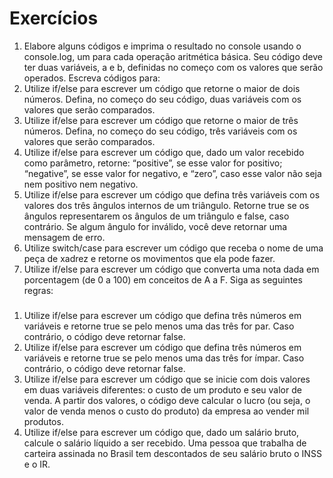 # Exercícios

1. Elabore alguns códigos e imprima o resultado no console usando o console.log, um para cada operação aritmética básica. Seu código deve ter duas variáveis, a e b, definidas no começo com os valores que serão operados. Escreva códigos para:
2. Utilize if/else para escrever um código que retorne o maior de dois números. Defina, no começo do seu código, duas variáveis com os valores que serão comparados.
3. Utilize if/else para escrever um código que retorne o maior de três números. Defina, no começo do seu código, três variáveis com os valores que serão comparados.
4. Utilize if/else para escrever um código que, dado um valor recebido como parâmetro, retorne: “positive”, se esse valor for positivo; “negative”, se esse valor for negativo, e “zero”, caso esse valor não seja nem positivo nem negativo.
5. Utilize if/else para escrever um código que defina três variáveis com os valores dos três ângulos internos de um triângulo. Retorne true se os ângulos representarem os ângulos de um triângulo e false, caso contrário. Se algum ângulo for inválido, você deve retornar uma mensagem de erro.
6. Utilize switch/case para escrever um código que receba o nome de uma peça de xadrez e retorne os movimentos que ela pode fazer.
7. Utilize if/else para escrever um código que converta uma nota dada em porcentagem (de 0 a 100) em conceitos de A a F. Siga as seguintes regras:

###

1. Utilize if/else para escrever um código que defina três números em variáveis e retorne true se pelo menos uma das três for par. Caso contrário, o código deve retornar false.
2. Utilize if/else para escrever um código que defina três números em variáveis e retorne true se pelo menos uma das três for ímpar. Caso contrário, o código deve retornar false.
3. Utilize if/else para escrever um código que se inicie com dois valores em duas variáveis diferentes: o custo de um produto e seu valor de venda. A partir dos valores, o código deve calcular o lucro (ou seja, o valor de venda menos o custo do produto) da empresa ao vender mil produtos.
4. Utilize if/else para escrever um código que, dado um salário bruto, calcule o salário líquido a ser recebido.
Uma pessoa que trabalha de carteira assinada no Brasil tem descontados de seu salário bruto o INSS e o IR.
